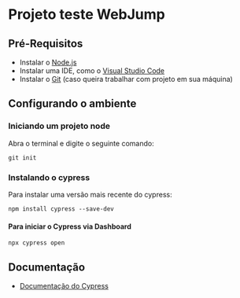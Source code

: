 # Projeto teste WebJump

## Pré-Requisitos
- Instalar o [Node.js](https://nodejs.org/)
- Instalar uma IDE, como o [Visual Studio Code](https://code.visualstudio.com/download)
- Instalar o [Git](https://git-scm.com/downloads) (caso queira trabalhar com projeto em sua máquina) 

## Configurando o ambiente

### Iniciando um projeto node
Abra o terminal e digite o seguinte comando:

    git init

### Instalando o cypress

Para instalar uma versão mais recente do cypress: 

    npm install cypress --save-dev


#### Para iniciar o Cypress via Dashboard
    npx cypress open


## Documentação
- [Documentação do Cypress](https://docs.cypress.io/guides/overview/why-cypress)

